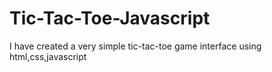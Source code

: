 # Tic-Tac-Toe-Javascript
I have created a very simple tic-tac-toe game interface using html,css,javascript

